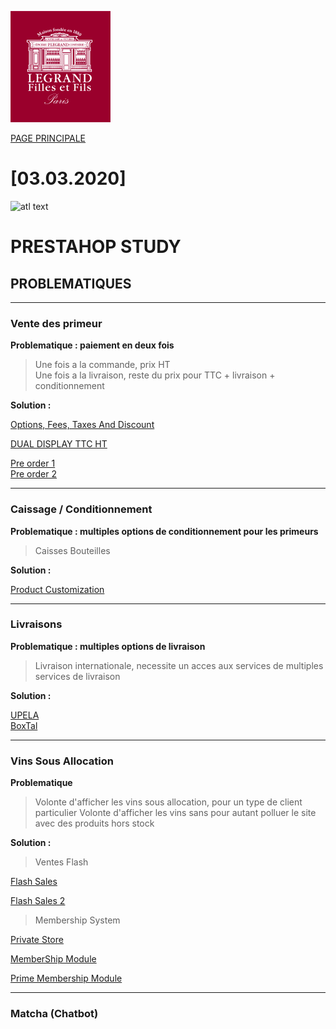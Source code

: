 
![alt text](./img/logo.png)

[PAGE PRINCIPALE](https://github.com/wSzki/legrand)


# [03.03.2020]

![atl text](https://upload.wikimedia.org/wikipedia/fr/thumb/7/7d/Prestashop-logo.png/280px-Prestashop-logo.png)

# PRESTAHOP STUDY

## PROBLEMATIQUES

---

### Vente des primeur

**Problematique : paiement en deux fois**
> Une fois a la commande, prix HT  
> Une fois a la livraison, reste du prix pour TTC + livraison + conditionnement

**Solution :**

[Options, Fees, Taxes And Discount](https://addons.prestashop.com/en/price-management/12794-options-fees-taxes-and-discounts-shipping-cost.html)  

[DUAL DISPLAY TTC HT](https://addons.prestashop.com/en/price-management/20296-b2b-dual-display-of-tax-included-and-tax-excluded-price.html)  

[Pre order 1](https://addons.prestashop.com/en/registration-ordering-process/18819-pre-order-waiting-list-notification.html)  
[Pre order 2](https://addons.prestashop.com/en/registration-ordering-process/17707-pre-order-book-in-advance-sell-out-of-stock-product.html)  


---

### Caissage / Conditionnement

**Problematique : multiples options de conditionnement pour les primeurs**
> Caisses
> Bouteilles

**Solution :**

[Product Customization](https://addons.prestashop.com/en/combinaisons-customization/19536-product-options-bundles-and-customization.html)

---

### Livraisons 

**Problematique : multiples options de livraison**
> Livraison internationale, necessite un acces aux services de multiples services de livraison

**Solution :**

[UPELA](https://addons.prestashop.com/en/shipping-carriers/26804-upela-parcel-shipping-at-the-best-rate.html)  
[BoxTal](https://addons.prestashop.com/en/shipping-carriers/1755-boxtal-multi-carreer-shipping-solutions.html)

---

### Vins Sous Allocation

**Problematique**
> Volonte d'afficher les vins sous allocation, pour un type de client particulier
> Volonte d'afficher les vins sans pour autant polluer le site avec des produits hors stock

**Solution :**

> Ventes Flash  

[Flash Sales](https://addons.prestashop.com/en/private-sales-flash-sales/19749-premium-flash-sales.html)

[Flash Sales 2](https://addons.prestashop.com/en/private-sales-flash-sales/19749-premium-flash-sales.html)

> Membership System

[Private Store](https://addons.prestashop.com/en/private-sales-flash-sales/20141-private-shop-login-to-see-products-store.html)  

[MemberShip Module](https://addons.prestashop.com/en/referral-loyalty-programs/20992-membership.html)  

[Prime Membership Module](https://addons.prestashop.com/en/referral-loyalty-programs/41717-prime-membership.html)  



---

### Matcha (Chatbot)


